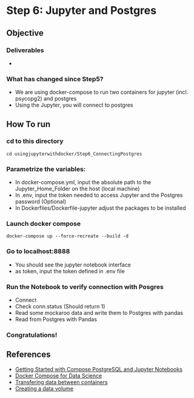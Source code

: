 # Step 6: Jupyter and Postgres
## Objective
### Deliverables
-

### What has changed since Step5?
- We are using docker-compose to run two containers for jupyter (incl. psycopg2) and postgres
- Using the Jupyter, you will connect to postgres


## How To run
### cd to this directory

````
cd usingjupyterwithdocker/Step6_ConnectingPostgres
````

### Parametrize the variables:
- In docker-compose.yml, input the absolute path to the Jupyter_Home_Folder on the host (local machine)
- In .env, input the token needed to access Jupyter and the Postgres password (Optional)
- In Dockerfiles/Dockerfile-jupyter adjust the packages to be installed

### Launch docker compose
````
docker-compose up --force-recreate --build -d
````

### Go to localhost:8888
- You should see the jupyter notebook interface
- as token, input the token defined in .env file

### Run the Notebook to verify connection with Posgres
- Connect
- Check conn.status (Should return 1)
- Read some mockaroo data and write them to Postgres with pandas
- Read from Postgres with Pandas

### Congratulations!

## References
- [Getting Started with Compose PostgreSQL and Jupyter Notebooks](https://www.compose.com/articles/getting-started-with-compose-postgresql-and-jupyter-notebooks/)
- [Docker Compose for Data Science](https://www.andrewmahon.info/blog/docker-compose-data-science)
- [Transfering data between containers](https://medium.com/@gchudnov/copying-data-between-docker-containers-26890935da3f.)
- [Creating a data volume](https://www.digitalocean.com/community/tutorials/how-to-share-data-between-docker-containers)
